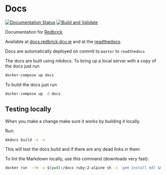 # Docs

[![Documentation Status](https://readthedocs.org/projects/redbrick/badge/?version=latest)](http://redbrick.readthedocs.io/)
[![Build and Validate](https://github.com/redbrick/docs/workflows/Build%20and%20Validate/badge.svg)](https://github.com/redbrick/docs/actions?query=workflow%3A%22Build+and+Validate%22)

Documentation for [Redbrick](https://redbrick.dcu.ie)

Available at [docs.redbrick.dcu.ie](https://docs.redbrick.dcu.ie) and at the
[readthedocs](https://redbrick.readthedocs.io).

Docs are automatically deployed on commit to `master` to `readthedocs`

The docs are built using mkdocs. To bring up a local server with a copy of the
docs just run

```bash
docker-compose up docs
```

To build the docs just run

```bash
docker-compose up -d docs
```

## Testing locally

When you make a change make sure it works by building it locally.

Run:

```sh
mkdocs build -s -v
```

This will test the docs build and if there are any dead links in them

To lint the Markdown locally, use this command (downloads very fast):

```bash
docker run --rm -v $(pwd):/docs ruby:2-alpine sh -c 'gem install mdl && mdl /docs/docs/ -s /docs/.markdown.style.rb'
```
